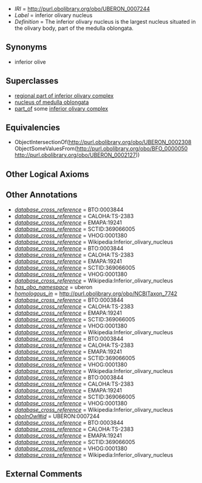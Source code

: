  * *IRI* = http://purl.obolibrary.org/obo/UBERON_0007244
 * *Label* = inferior olivary nucleus
 * *Definition* = The inferior olivary nucleus is the largest nucleus situated in the olivary body, part of the medulla oblongata.

## Synonyms

 * inferior olive

## Superclasses

 * [regional part of inferior olivary complex](../../UBERON/74/UBERON_0002574.md)
 * [nucleus of medulla oblongata](../../UBERON/35/UBERON_0007635.md)
 * [part_of](../../BFO/50/BFO_0000050.md) some [inferior olivary complex](../../UBERON/27/UBERON_0002127.md)

## Equivalencies

 * ObjectIntersectionOf(<http://purl.obolibrary.org/obo/UBERON_0002308> ObjectSomeValuesFrom(<http://purl.obolibrary.org/obo/BFO_0000050> <http://purl.obolibrary.org/obo/UBERON_0002127>))

## Other Logical Axioms


## Other Annotations

 * *[database_cross_reference](../../ef/oboInOwl#hasDbXref.md)* = BTO:0003844
 * *[database_cross_reference](../../ef/oboInOwl#hasDbXref.md)* = CALOHA:TS-2383
 * *[database_cross_reference](../../ef/oboInOwl#hasDbXref.md)* = EMAPA:19241
 * *[database_cross_reference](../../ef/oboInOwl#hasDbXref.md)* = SCTID:369066005
 * *[database_cross_reference](../../ef/oboInOwl#hasDbXref.md)* = VHOG:0001380
 * *[database_cross_reference](../../ef/oboInOwl#hasDbXref.md)* = Wikipedia:Inferior_olivary_nucleus
 * *[database_cross_reference](../../ef/oboInOwl#hasDbXref.md)* = BTO:0003844
 * *[database_cross_reference](../../ef/oboInOwl#hasDbXref.md)* = CALOHA:TS-2383
 * *[database_cross_reference](../../ef/oboInOwl#hasDbXref.md)* = EMAPA:19241
 * *[database_cross_reference](../../ef/oboInOwl#hasDbXref.md)* = SCTID:369066005
 * *[database_cross_reference](../../ef/oboInOwl#hasDbXref.md)* = VHOG:0001380
 * *[database_cross_reference](../../ef/oboInOwl#hasDbXref.md)* = Wikipedia:Inferior_olivary_nucleus
 * *[has_obo_namespace](../../ce/oboInOwl#hasOBONamespace.md)* = uberon
 * *[homologous_in](../../core#homologous/in/core#homologous_in.md)* = http://purl.obolibrary.org/obo/NCBITaxon_7742
 * *[database_cross_reference](../../ef/oboInOwl#hasDbXref.md)* = BTO:0003844
 * *[database_cross_reference](../../ef/oboInOwl#hasDbXref.md)* = CALOHA:TS-2383
 * *[database_cross_reference](../../ef/oboInOwl#hasDbXref.md)* = EMAPA:19241
 * *[database_cross_reference](../../ef/oboInOwl#hasDbXref.md)* = SCTID:369066005
 * *[database_cross_reference](../../ef/oboInOwl#hasDbXref.md)* = VHOG:0001380
 * *[database_cross_reference](../../ef/oboInOwl#hasDbXref.md)* = Wikipedia:Inferior_olivary_nucleus
 * *[database_cross_reference](../../ef/oboInOwl#hasDbXref.md)* = BTO:0003844
 * *[database_cross_reference](../../ef/oboInOwl#hasDbXref.md)* = CALOHA:TS-2383
 * *[database_cross_reference](../../ef/oboInOwl#hasDbXref.md)* = EMAPA:19241
 * *[database_cross_reference](../../ef/oboInOwl#hasDbXref.md)* = SCTID:369066005
 * *[database_cross_reference](../../ef/oboInOwl#hasDbXref.md)* = VHOG:0001380
 * *[database_cross_reference](../../ef/oboInOwl#hasDbXref.md)* = Wikipedia:Inferior_olivary_nucleus
 * *[database_cross_reference](../../ef/oboInOwl#hasDbXref.md)* = BTO:0003844
 * *[database_cross_reference](../../ef/oboInOwl#hasDbXref.md)* = CALOHA:TS-2383
 * *[database_cross_reference](../../ef/oboInOwl#hasDbXref.md)* = EMAPA:19241
 * *[database_cross_reference](../../ef/oboInOwl#hasDbXref.md)* = SCTID:369066005
 * *[database_cross_reference](../../ef/oboInOwl#hasDbXref.md)* = VHOG:0001380
 * *[database_cross_reference](../../ef/oboInOwl#hasDbXref.md)* = Wikipedia:Inferior_olivary_nucleus
 * *[oboInOwl#id](../../id/oboInOwl#id.md)* = UBERON:0007244
 * *[database_cross_reference](../../ef/oboInOwl#hasDbXref.md)* = BTO:0003844
 * *[database_cross_reference](../../ef/oboInOwl#hasDbXref.md)* = CALOHA:TS-2383
 * *[database_cross_reference](../../ef/oboInOwl#hasDbXref.md)* = EMAPA:19241
 * *[database_cross_reference](../../ef/oboInOwl#hasDbXref.md)* = SCTID:369066005
 * *[database_cross_reference](../../ef/oboInOwl#hasDbXref.md)* = VHOG:0001380
 * *[database_cross_reference](../../ef/oboInOwl#hasDbXref.md)* = Wikipedia:Inferior_olivary_nucleus

## External Comments

